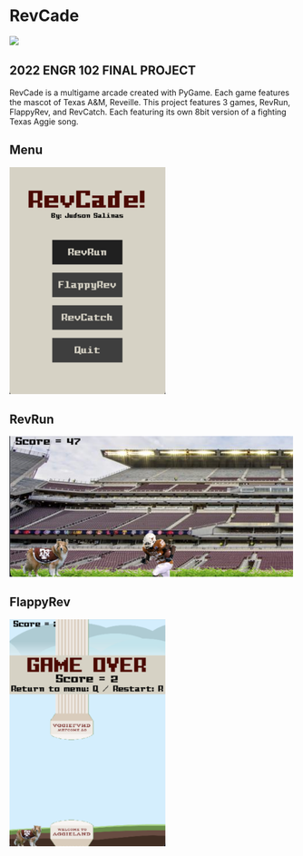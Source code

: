 # RevCade

![](https://img.shields.io/badge/Python-3776AB?style=for-the-badge&logo=python&logoColor=white)

## 2022 ENGR 102 FINAL PROJECT

RevCade is a multigame arcade created with PyGame. Each game features the mascot of Texas A&M, Reveille.
This project features 3 games, RevRun, FlappyRev, and RevCatch. Each featuring its own 8bit version of a fighting Texas Aggie song.

## Menu
<img src="assets/menuSS.png" width="275" height="400">

## RevRun
<img src="assets/RevRunSS.png" width="500">

## FlappyRev
<img src="assets/FlappyRevSS.png" width="275" height="400">


